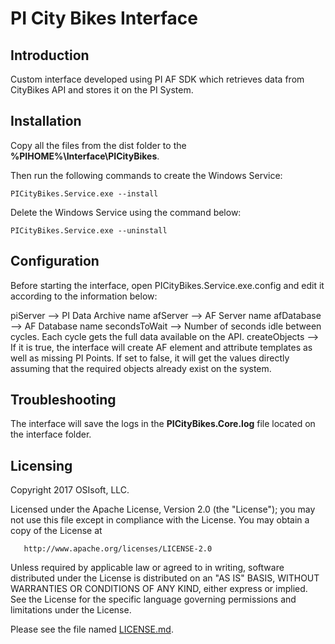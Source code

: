 PI City Bikes Interface
===

## Introduction
Custom interface developed using PI AF SDK which retrieves data from CityBikes API and stores it on the PI System.

## Installation

Copy all the files from the dist folder to the **%PIHOME%\Interface\PICityBikes**. 

Then run the following commands to create the Windows Service:

```
PICityBikes.Service.exe --install
```
Delete the Windows Service using the command below:

```
PICityBikes.Service.exe --uninstall
```

## Configuration

Before starting the interface, open PICityBikes.Service.exe.config and edit it according to the information below:

piServer --> PI Data Archive name
afServer --> AF Server name
afDatabase --> AF Database name
secondsToWait --> Number of seconds idle between cycles. Each cycle gets the full data available on the API.
createObjects --> If it is true, the interface will create AF element and attribute templates as well as missing PI Points. If set to false, it will get the values directly assuming that the required objects already exist on the system.

## Troubleshooting

The interface will save the logs in the **PICityBikes.Core.log** file located on the interface folder.


## Licensing
Copyright 2017 OSIsoft, LLC.

   Licensed under the Apache License, Version 2.0 (the "License");
   you may not use this file except in compliance with the License.
   You may obtain a copy of the License at

       http://www.apache.org/licenses/LICENSE-2.0

   Unless required by applicable law or agreed to in writing, software
   distributed under the License is distributed on an "AS IS" BASIS,
   WITHOUT WARRANTIES OR CONDITIONS OF ANY KIND, either express or implied.
   See the License for the specific language governing permissions and
   limitations under the License.
   
Please see the file named [LICENSE.md](LICENSE.md).
